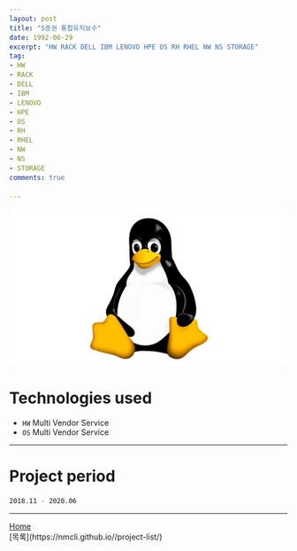```yaml
---
layout: post
title: "S증권 통합유지보수"
date: 1992-06-29
excerpt: "HW RACK DELL IBM LENOVO HPE OS RH RHEL NW NS STORAGE"
tag:
- HW
- RACK
- DELL
- IBM
- LENOVO
- HPE
- OS
- RH
- RHEL
- NW
- NS
- STORAGE
comments: true

---
```


![Untitled](/assets/img/linux_logo.png)
# Technologies used
* `HW` Multi Vendor Service
* `OS` Multi Vendor Service

---

# Project period
```bash
2018.11 - 2020.06
```
---

<div markdown="0"><a href="#" class="btn">Home</a></div>
[목록](https://nmcli.github.io//project-list/)
